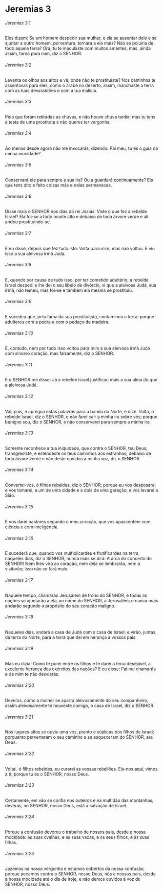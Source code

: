 # Jeremias 3

###### Jeremias 3:1

Eles dizem: Se um homem despedir sua mulher, e ela se ausentar dele e se ajuntar a outro homem, porventura, tornará a ela mais? Não se poluiria de todo aquela terra? Ora, tu te maculaste com muitos amantes; mas, ainda assim, torna para mim, diz o SENHOR.

###### Jeremias 3:2

Levanta os olhos aos altos e vê; onde não te prostituíste? Nos caminhos te assentavas para eles, como o árabe no deserto; assim, manchaste a terra com as tuas devassidões e com a tua malícia.

###### Jeremias 3:3

Pelo que foram retiradas as chuvas, e não houve chuva tardia; mas tu tens a testa de uma prostituta e não queres ter vergonha.

###### Jeremias 3:4

Ao menos desde agora não me invocarás, dizendo: Pai meu, tu és o guia da minha mocidade?

###### Jeremias 3:5

Conservará ele para sempre a sua ira? Ou a guardará continuamente? Eis que tens dito e feito coisas más e nelas permaneces.

###### Jeremias 3:6

Disse mais o SENHOR nos dias do rei Josias: Viste o que fez a rebelde Israel? Ela foi-se a todo monte alto e debaixo de toda árvore verde e ali andou prostituindo-se.

###### Jeremias 3:7

E eu disse, depois que fez tudo isto: Volta para mim; mas não voltou. E viu isso a sua aleivosa irmã Judá.

###### Jeremias 3:8

E, quando por causa de tudo isso, por ter cometido adultério, a rebelde Israel despedi e lhe dei o seu libelo de divórcio, vi que a aleivosa Judá, sua irmã, não temeu; mas foi-se e também ela mesma se prostituiu.

###### Jeremias 3:9

E sucedeu que, pela fama da sua prostituição, contaminou a terra; porque adulterou com a pedra e com o pedaço de madeira.

###### Jeremias 3:10

E, contudo, nem por tudo isso voltou para mim a sua aleivosa irmã Judá com sincero coração, mas falsamente, diz o SENHOR.

###### Jeremias 3:11

E o SENHOR me disse: Já a rebelde Israel justificou mais a sua alma do que a aleivosa Judá.

###### Jeremias 3:12

Vai, pois, e apregoa estas palavras para a banda do Norte, e dize: Volta, ó rebelde Israel, diz o SENHOR, e não farei cair a minha ira sobre vós; porque benigno sou, diz o SENHOR, e não conservarei para sempre a minha ira.

###### Jeremias 3:13

Somente reconhece a tua iniquidade, que contra o SENHOR, teu Deus, transgrediste, e estendeste os teus caminhos aos estranhos, debaixo de toda árvore verde e não deste ouvidos à minha voz, diz o SENHOR.

###### Jeremias 3:14

Convertei-vos, ó filhos rebeldes, diz o SENHOR; porque eu vos desposarei e vos tomarei, a um de uma cidade e a dois de uma geração; e vos levarei a Sião.

###### Jeremias 3:15

E vos darei pastores segundo o meu coração, que vos apascentem com ciência e com inteligência.

###### Jeremias 3:16

E sucederá que, quando vos multiplicardes e frutificardes na terra, naqueles dias, diz o SENHOR, nunca mais se dirá: A arca do concerto do SENHOR! Nem lhes virá ao coração, nem dela se lembrarão, nem a visitarão; isso não se fará mais.

###### Jeremias 3:17

Naquele tempo, chamarão Jerusalém de trono do SENHOR, e todas as nações se ajuntarão a ela, ao nome do SENHOR, a Jerusalém; e nunca mais andarão segundo o propósito do seu coração maligno.

###### Jeremias 3:18

Naqueles dias, andará a casa de Judá com a casa de Israel; e virão, juntas, da terra do Norte, para a terra que dei em herança a vossos pais.

###### Jeremias 3:19

Mas eu dizia: Como te porei entre os filhos e te darei a terra desejável, a excelente herança dos exércitos das nações? E eu disse: Pai me chamarás e de mim te não desviarás.

###### Jeremias 3:20

Deveras, como a mulher se aparta aleivosamente do seu companheiro, assim aleivosamente te houveste comigo, ó casa de Israel, diz o SENHOR.

###### Jeremias 3:21

Nos lugares altos se ouviu uma voz, pranto e súplicas dos filhos de Israel; porquanto perverteram o seu caminho e se esqueceram do SENHOR, seu Deus.

###### Jeremias 3:22

Voltai, ó filhos rebeldes, eu curarei as vossas rebeliões. Eis-nos aqui, vimos a ti; porque tu és o SENHOR, nosso Deus.

###### Jeremias 3:23

Certamente, em vão se confia nos outeiros e na multidão das montanhas; deveras, no SENHOR, nosso Deus, está a salvação de Israel.

###### Jeremias 3:24

Porque a confusão devorou o trabalho de nossos pais, desde a nossa mocidade: as suas ovelhas, e as suas vacas, e os seus filhos, e as suas filhas.

###### Jeremias 3:25

Jazemos na nossa vergonha e estamos cobertos da nossa confusão, porque pecamos contra o SENHOR, nosso Deus, nós e nossos pais, desde a nossa mocidade até o dia de hoje; e não demos ouvidos à voz do SENHOR, nosso Deus.

